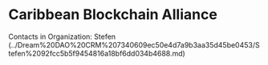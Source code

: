 # Caribbean Blockchain Alliance

Contacts in Organization: Stefen  (../Dream%20DAO%20CRM%207340609ec50e4d7a9b3aa35d45be0453/Stefen%2092fcc5b5f9454816a18bf6dd034b4688.md)
